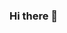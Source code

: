 ### Hi there 👋

<!--
**ShriVarshaaSakhamuri1/ShriVarshaaSakhamuri1** is a ✨ _special_ ✨ repository because its `README.md` (this file) appears on your GitHub profile.

Here are some ideas to get you started:

- 🔭 I’m currently pursuing Btech in VR Sidhhartha Engineering College
- 🌱 I’m currently learning Java,Python,c,html
- 👯 I’m looking to collaborate on technological aspects
- 📫 How to reach me: shrivarshaasakhauri@gmail.com

